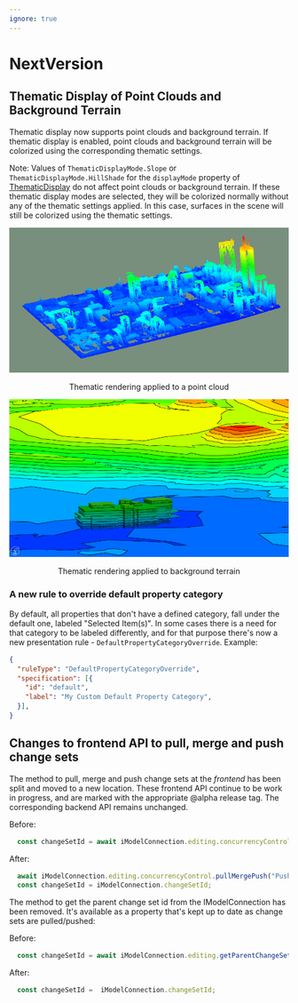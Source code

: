 ```yaml
---
ignore: true
---
```

# NextVersion

## Thematic Display of Point Clouds and Background Terrain

Thematic display now supports point clouds and background terrain. If thematic display is enabled, point clouds and background terrain will be colorized using the corresponding thematic settings.

Note: Values of `ThematicDisplayMode.Slope` or `ThematicDisplayMode.HillShade` for the `displayMode` property of [ThematicDisplay]($common) do not affect point clouds or background terrain. If these thematic display modes are selected, they will be colorized normally without any of the thematic settings applied. In this case, surfaces in the scene will still be colorized using the thematic settings.

![thematic rendering applied to a point cloud](./assets/thematic_pointclouds.png)
<p align="center">Thematic rendering applied to a point cloud</p>

![thematic rendering applied to background terrain](./assets/thematicTerrain.png)
<p align="center">Thematic rendering applied to background terrain</p>

### A new rule to override default property category

By default, all properties that don't have a defined category, fall under the default one, labeled "Selected Item(s)". In
some cases there is a need for that category to be labeled differently, and for that purpose there's now a new presentation
rule - `DefaultPropertyCategoryOverride`. Example:

```JSON
{
  "ruleType": "DefaultPropertyCategoryOverride",
  "specification": [{
    "id": "default",
    "label": "My Custom Default Property Category",
  }],
}
```

## Changes to frontend API to pull, merge and push change sets

The method to pull, merge and push change sets at the *frontend* has been split and moved to a new location. These frontend API continue to be work in progress, and are marked with the appropriate @alpha release tag. The corresponding backend API remains unchanged.

Before:
```ts
  const changeSetId = await iModelConnection.editing.concurrencyControl.pullMergePush("Push message", true /*=doPush*/);
```

After:
```ts
  await iModelConnection.editing.concurrencyControl.pullMergePush("Push message", true /*=doPush*/);
  const changeSetId = iModelConnection.changeSetId;
```

The method to get the parent change set id from the IModelConnection has been removed. It's available as a property that's kept up to date as change sets are pulled/pushed:

Before:
```ts
  const changeSetId = await iModelConnection.editing.getParentChangeSetId();
```

After:
```ts
  const changeSetId =  iModelConnection.changeSetId;
```
